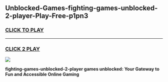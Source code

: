 
## Unblocked-Games-fighting-games-unblocked-2-player-Play-Free-p1pn3
<h3>
<a href="https://premium76.site?title=fighting-games-unblocked-2-player&ref=18A">CLICK TO PLAY</a></h3>
<hr>

<h3>
<a href="https://premium76.site?title=fighting-games-unblocked-2-player&ref=18A">CLICK 2 PLAY</a>
  
</h3>

<a href="https://premium76.site?title=fighting-games-unblocked-2-player&ref=18A"><img src="https://clearcache.store/games.png"></a>


**fighting-games-unblocked-2-player games unblocked: Your Gateway to Fun and Accessible Online Gaming**
